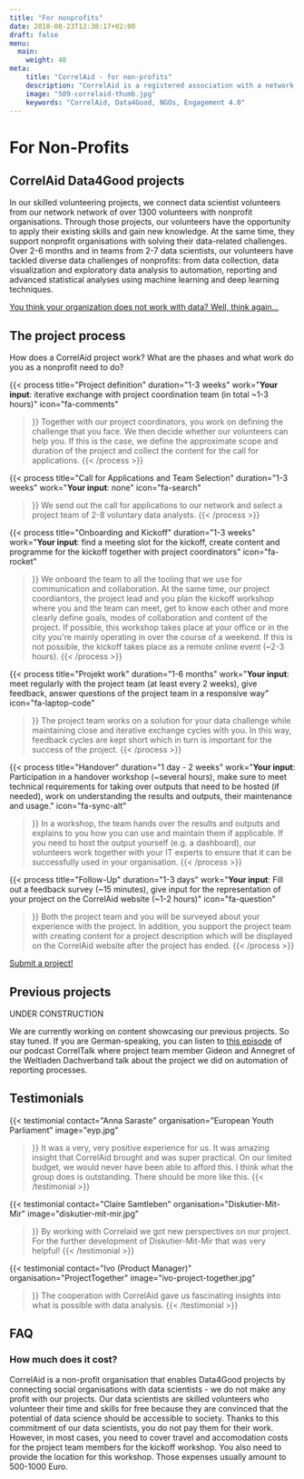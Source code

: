 ```yaml
---
title: "For nonprofits"
date: 2018-08-23T12:38:17+02:00
draft: false
menu:
  main:
    weight: 40
meta:
    title: "CorrelAid - for non-profits"
    description: "CorrelAid is a registered association with a network of 1300 data analysts"
    image: "509-correlaid-thumb.jpg"
    keywords: "CorrelAid, Data4Good, NGOs, Engagement 4.0"
---
```


# For Non-Profits 

## CorrelAid Data4Good projects
In our skilled volunteering projects, we connect data scientist volunteers from our network network of over 1300 volunteers with nonprofit organisations. Through those projects, our volunteers have the opportunity to apply their existing skills and gain new knowledge. At the same time, they support nonprofit organisations with solving their data-related challenges. 
Over 2-6 months and in teams from 2-7 data scientists, our volunteers have tackled diverse data challenges of nonprofits: from data collection, data visualization and exploratory data analysis to automation, reporting and advanced statistical analyses using machine learning and deep learning techniques. 

[You think your organization does not work with data? Well, think again...](/en/nonprofits/what-is-data)


## The project process
How does a CorrelAid project work? What are the phases and what work do you as a nonprofit need to do?




{{< process 
    title="Project definition"
    duration="1-3 weeks"
    work="**Your input**: iterative exchange with project coordination team (in total ~1-3 hours)"
    icon="fa-comments"
>}}
Together with our project coordinators, you work on defining the challenge that you face. We then decide whether our volunteers can help you. If this is the case, we define the approximate scope and duration of the project and collect the content for the call for applications.
{{< /process >}}


{{< process 
    title="Call for Applications and Team Selection"
    duration="1-3 weeks"
    work="**Your input**: none"
    icon="fa-search"
>}}
We send out the call for applications to our network and select a project team of 2-8 voluntary data analysts.
{{< /process >}}

{{< process 
    title="Onboarding and Kickoff"
    duration="1-3 weeks"
    work="**Your input**:  find a meeting slot for the kickoff, create content and programme for the kickoff together with project coordinators"
    icon="fa-rocket"
>}}
We onboard the team to all the tooling that we use for communication and collaboration. At the same time, our project coordiantors, the project lead and you plan the kickoff workshop where you and the team can meet, get to know each other and more clearly define goals, modes of collaboration and content of the project. 
If possible, this workshop takes place at your office or in the city you're mainly operating in over the course of a weekend. If this is not possible, the kickoff takes place as a remote online event (~2-3 hours). 
{{< /process >}}

{{< process 
    title="Projekt work"
    duration="1-6 months"
    work="**Your input**: meet regularly with the project team (at least every 2 weeks), give feedback, answer questions of the project team in a responsive way"
    icon="fa-laptop-code"
>}}
The project team works on a solution for your data challenge while maintaining close and iterative exchange cycles with you. In this way, feedback cycles are kept short which in turn is important for the success of the project. 
{{< /process >}}


{{< process 
    title="Handover"
    duration="1 day - 2 weeks"
    work="**Your input**: Participation in a handover workshop (~several hours), make sure to meet technical requirements for taking over outputs that need to be hosted (if needed), work on understanding the results and outputs, their maintenance and usage."
    icon="fa-sync-alt"
>}}
In a workshop, the team hands over the results and outputs and explains to you how you can use and maintain them if applicable. If you need to host the output yourself (e.g. a dashboard), our volunteers work together with your IT experts to ensure that it can be successfully used in your organisation. 
{{< /process >}}

{{< process 
    title="Follow-Up"
    duration="1-3 days"
    work="**Your input**: Fill out a feedback survey (~15 minutes), give input for the representation of your project on the CorrelAid website (~1-2 hours)"
    icon="fa-question"

>}}
Both the project team and you will be surveyed about your experience with the project. 
In addition, you support the project team with creating content for a project description which will be displayed on the CorrelAid website after the project has ended.
{{< /process >}}

[Submit a project!](https://www.surveymonkey.de/r/correlaid_submit_projekt)


## Previous projects
UNDER CONSTRUCTION

We are currently working on content showcasing our previous projects. So stay tuned. 
If you are German-speaking, you can listen to [this episode](https://soundcloud.com/correlaid_podcast/about-correlaid-automatisierte-reportgenerierung-fur-die-weltladen) of our podcast CorrelTalk where project team member Gideon and Annegret of the Weltladen Dachverband talk about the project we did on automation of reporting processes. 


## Testimonials

{{< testimonial 
    contact="Anna Saraste"
    organisation="European Youth Parliament"
    image="eyp.jpg"
>}}
    It was a very, very positive experience for us. It was amazing insight that CorrelAid brought and was super practical. On our limited budget, we would never have 
    been able to afford this. I think what the group does is outstanding. There should be more like this.
{{< /testimonial >}}

{{< testimonial 
    contact="Claire Samtleben"
    organisation="Diskutier-Mit-Mir"
    image="diskutier-mit-mir.jpg"
>}}
    By working with Correlaid we got new perspectives on our project. 
    For the further development of Diskutier-Mit-Mir that was very helpful!
{{< /testimonial >}}

{{< testimonial 
    contact="Ivo (Product Manager)"
    organisation="ProjectTogether"
    image="ivo-project-together.jpg"
>}}
    The cooperation with CorrelAid gave us fascinating insights into what is possible with data analysis.
{{< /testimonial >}}



## FAQ
### How much does it cost?
CorrelAid is a non-profit organisation that enables Data4Good projects by connecting social organisations with data scientists - we do not make any profit with our projects. Our data scientists are skilled volunteers who volunteer their time and skills for free because they are convinced that the potential of data science should be accessible to society. Thanks to this commitment of our data scientists, you do not pay them for their work. However, in most cases, you need to cover travel and accomodation costs for the project team members for the kickoff workshop. You also need to provide the location for this workshop. Those expenses usually amount to 500-1000 Euro. 



